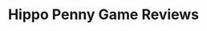 ---
title: Hippo Penny Game Reviews
layout: scoredetail
permalink: /meta-score/destiny-2-the-final-shape
header:
  teaser: /assets/images/destiny-2-the-final-shape.jpg
  video:
    id: dZrxWFrd1zQ
    provider: youtube
---
